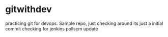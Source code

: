 # gitwithdev
practicing git for devops. Sample repo, just checking around
its just a initial commit checking
for jenkins pollscm update

